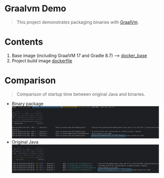 # Graalvm Demo
> This project demonstrates packaging binaries with [GraalVm](https://www.graalvm.org/).


# Contents
1. Base image (including GraalVM 17 and Gradle 8.7) --> [docker_base](DockerfileBase)
2. Project build image [dockerfile](Dockerfile)

# Comparison
> Comparison of startup time between original Java and binaries.

- Binary package
![](images/graal_docker_time_consuming.png)
- Original Java
![](images/raw_run_time_consuming.png)